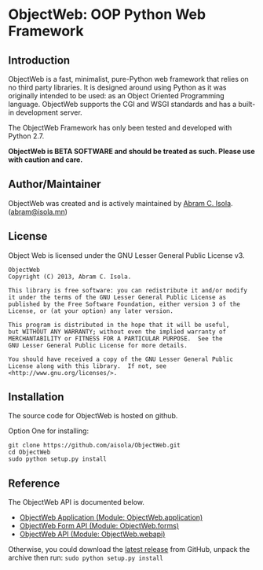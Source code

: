 <link rel="stylesheet" type="text/css" href="style.css" />

ObjectWeb: OOP Python Web Framework
===================================

Introduction
------------
ObjectWeb is a fast, minimalist, pure-Python web framework that relies on no 
third party libraries. It is designed around using Python as it was originally 
intended to be used: as an Object Oriented Programming language. ObjectWeb 
supports the CGI and WSGI standards and has a built-in development server.

The ObjectWeb Framework has only been tested and developed with Python 2.7.

**ObjectWeb is BETA SOFTWARE and should be treated as such. Please use with caution and care.**

Author/Maintainer
-----------------
ObjectWeb was created and is actively maintained by [Abram C. Isola](http://abram.isola.mn/). ([abram@isola.mn](mailto:abram@isola.mn))

License
-------
Object Web is licensed under the GNU Lesser General Public License v3.

    ObjectWeb
    Copyright (C) 2013, Abram C. Isola.

    This library is free software: you can redistribute it and/or modify
    it under the terms of the GNU Lesser General Public License as 
    published by the Free Software Foundation, either version 3 of the 
    License, or (at your option) any later version.

    This program is distributed in the hope that it will be useful,
    but WITHOUT ANY WARRANTY; without even the implied warranty of
    MERCHANTABILITY or FITNESS FOR A PARTICULAR PURPOSE.  See the
    GNU Lesser General Public License for more details.
	
    You should have received a copy of the GNU Lesser General Public 
    License along with this library.  If not, see 
    <http://www.gnu.org/licenses/>.

Installation
------------
The source code for ObjectWeb is hosted on github.

Option One for installing:

    git clone https://github.com/aisola/ObjectWeb.git
    cd ObjectWeb
    sudo python setup.py install

Reference
---------
The ObjectWeb API is documented below.

+ [ObjectWeb Application (Module: ObjectWeb.application)](objectweb.application.html)
+ [ObjectWeb Form API (Module: ObjectWeb.forms)](objectweb.forms.html)
+ [ObjectWeb API (Module: ObjectWeb.webapi)](objectweb.webapi.html)

Otherwise, you could download the [latest release](https://github.com/aisola/ObjectWeb/releases/latest) from GitHub, unpack the archive then run: `sudo python setup.py install`

